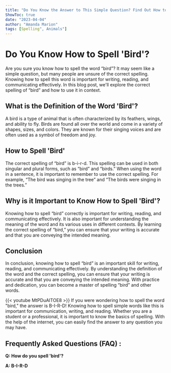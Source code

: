 ```yaml
---
title: "Do You Know the Answer to This Simple Question? Find Out How to Spell 'Bird' Now!"
ShowToc: true 
date: "2023-04-04"
author: "Amanda Marion" 
tags: [Spelling", Animals"]
---
```

# Do You Know How to Spell 'Bird'?

Are you sure you know how to spell the word “bird”? It may seem like a simple question, but many people are unsure of the correct spelling. Knowing how to spell this word is important for writing, reading, and communicating effectively. In this blog post, we'll explore the correct spelling of “bird” and how to use it in context.

## What is the Definition of the Word 'Bird'?

A bird is a type of animal that is often characterized by its feathers, wings, and ability to fly. Birds are found all over the world and come in a variety of shapes, sizes, and colors. They are known for their singing voices and are often used as a symbol of freedom and joy.

## How to Spell 'Bird'

The correct spelling of “bird” is b-i-r-d. This spelling can be used in both singular and plural forms, such as “bird” and “birds.” When using the word in a sentence, it is important to remember to use the correct spelling. For example, “The bird was singing in the tree” and “The birds were singing in the trees.”

## Why is it Important to Know How to Spell 'Bird'?

Knowing how to spell “bird” correctly is important for writing, reading, and communicating effectively. It is also important for understanding the meaning of the word and its various uses in different contexts. By learning the correct spelling of “bird,” you can ensure that your writing is accurate and that you are conveying the intended meaning.

## Conclusion

In conclusion, knowing how to spell “bird” is an important skill for writing, reading, and communicating effectively. By understanding the definition of the word and the correct spelling, you can ensure that your writing is accurate and that you are conveying the intended meaning. With practice and dedication, you can become a master of spelling “bird” and other words.

{{< youtube MtPDuAITOE8 >}} 
If you were wondering how to spell the word "bird," the answer is B-I-R-D! Knowing how to spell simple words like this is important for communication, writing, and reading. Whether you are a student or a professional, it is important to know the basics of spelling. With the help of the internet, you can easily find the answer to any question you may have.

## Frequently Asked Questions (FAQ) :
**Q: How do you spell 'bird'?**

**A: B-I-R-D**





